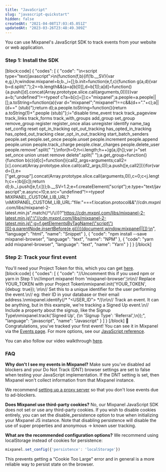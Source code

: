 ```yaml
---
title: "JavaScript"
slug: "javascript-quickstart"
hidden: false
createdAt: "2021-04-08T17:03:45.051Z"
updatedAt: "2023-03-26T23:48:49.309Z"
---
```

You can use Mixpanel's JavaScript SDK to track events from your website or web application.


### Step 1: Install the SDK
[block:code]
{
  "codes": [
    {
      "code": "<!-- Paste this right before your closing </head> tag -->\n<script type=\"text/javascript\">\n(function(f,b){if(!b.__SV){var e,g,i,h;window.mixpanel=b;b._i=[];b.init=function(e,f,c){function g(a,d){var b=d.split(\".\");2==b.length&&(a=a[b[0]],d=b[1]);a[d]=function(){a.push([d].concat(Array.prototype.slice.call(arguments,0)))}}var a=b;\"undefined\"!==typeof c?a=b[c]=[]:c=\"mixpanel\";a.people=a.people||[];a.toString=function(a){var d=\"mixpanel\";\"mixpanel\"!==c&&(d+=\".\"+c);a||(d+=\" (stub)\");return d};a.people.toString=function(){return a.toString(1)+\".people (stub)\"};i=\"disable time_event track track_pageview track_links track_forms track_with_groups add_group set_group remove_group register register_once alias unregister identify name_tag set_config reset opt_in_tracking opt_out_tracking has_opted_in_tracking has_opted_out_tracking clear_opt_in_out_tracking start_batch_senders people.set people.set_once people.unset people.increment people.append people.union people.track_charge people.clear_charges people.delete_user people.remove\".split(\" \");\nfor(h=0;h<i.length;h++)g(a,i[h]);var j=\"set set_once union unset remove delete\".split(\" \");a.get_group=function(){function b(c){d[c]=function(){call2_args=arguments;call2=[c].concat(Array.prototype.slice.call(call2_args,0));a.push([e,call2])}}for(var d={},e=[\"get_group\"].concat(Array.prototype.slice.call(arguments,0)),c=0;c<j.length;c++)b(j[c]);return d};b._i.push([e,f,c])};b.__SV=1.2;e=f.createElement(\"script\");e.type=\"text/javascript\";e.async=!0;e.src=\"undefined\"!==typeof MIXPANEL_CUSTOM_LIB_URL?\nMIXPANEL_CUSTOM_LIB_URL:\"file:\"===f.location.protocol&&\"//cdn.mxpnl.com/libs/mixpanel-2-latest.min.js\".match(/^\\/\\//)?\"https://cdn.mxpnl.com/libs/mixpanel-2-latest.min.js\":\"//cdn.mxpnl.com/libs/mixpanel-2-latest.min.js\";g=f.getElementsByTagName(\"script\")[0];g.parentNode.insertBefore(e,g)}})(document,window.mixpanel||[]);\n</script>",
      "language": "html",
      "name": "Snippet"
    },
    {
      "code": "npm install --save mixpanel-browser",
      "language": "text",
      "name": "NPM"
    },
    {
      "code": "yarn add mixpanel-browser",
      "language": "text",
      "name": "Yarn"
    }
  ]
}
[/block]
### Step 2: Track your first event

You'll need your Project Token for this, which you can get [here](https://mixpanel.com/settings/project).
[block:code]
{
  "codes": [
    {
      "code": "//Uncomment this if you used npm or yarn in Step 1 \n//import mixpanel from 'mixpanel-browser';\n\n// Replace YOUR_TOKEN with your Project Token\nmixpanel.init('YOUR_TOKEN', {debug: true}); \n\n// Set this to a unique identifier for the user performing the event.\n// eg: their ID in your database or their email address.\nmixpanel.identify(/* \"<USER_ID\"> */)\n\n// Track an event. It can be anything, but in this example, we're tracking a Signed Up event.\n// Include a property about the signup, like the Signup Type\nmixpanel.track('Signed Up', {\n  'Signup Type': 'Referral',\n});",
      "language": "javascript",
      "name": "Javascript"
    }
  ]
}
[/block]
🎉 Congratulations, you've tracked your first event! You can see it in Mixpanel via the [Events page](mixpanel.com/report/events). For more options, see our [JavaScript reference](doc:javascript).
        
        
You can also follow our video walkthrough [here](https://www.loom.com/embed/fbba03274dc441b49b578e8a734b1d99).





### FAQ
**Why don't I see my events in Mixpanel?**
Make sure you've disabled ad blockers and your Do Not Track (DNT) browser settings are set to false when testing your JavaScript implementation. If the DNT setting is set, then Mixpanel won't collect information from that Mixpanel instance.

We recommend [setting up a proxy server](doc:collection-via-a-proxy#how-to-set-up-a-proxy) so that you don't lose events due to ad-blockers.
        
**Does Mixpanel use third-party cookies?**
No, our Mixpanel JavaScript SDK does not set or use any third-party cookies. If you wish to disable cookies entirely, you can set the disable_persistence option to true when initializing your Mixpanel JS instance. Note that disabling persistence will disable the use of super properties and anonymous -> known user tracking.

**What are the recommended configuration options?**
We recommend using localStorage instead of cookies for persistence:

```javascript
mixpanel.set_config({'persistence': 'localStorage'})
```

This prevents getting a "Cookie Too Large" error and in general is a more reliable way to persist state on the browser.
